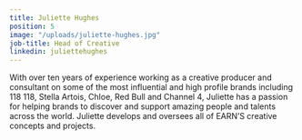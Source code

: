 ```yaml
---
title: Juliette Hughes
position: 5
image: "/uploads/juliette-hughes.jpg"
job-title: Head of Creative
linkedin: juliettehughes
---
```


With over ten years of experience working as a creative producer and consultant on some of the most influential and high profile brands including 118 118, Stella Artois, Chloe, Red Bull and Channel 4, Juliette has a passion for helping brands to discover and support amazing people and talents across the world. Juliette develops and oversees all of EARN’S creative concepts and projects.